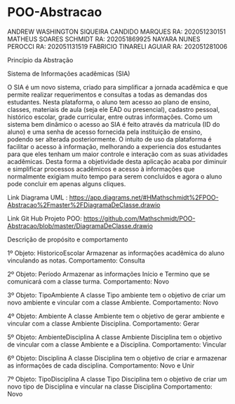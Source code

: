 # POO-Abstracao
ANDREW WASHINGTON SIQUEIRA CANDIDO MARQUES                    RA: 202051230151
MATHEUS SOARES SCHMIDT                                        RA: 202051869925
NAYARA NUNES PEROCCI                                          RA: 202051131519
FABRICIO TINARELI AGUIAR                                      RA: 202051281006



Princípio da Abstração 

Sistema de Informações acadêmicas (SIA)

O SIA é um novo sistema, criado para simplificar a jornada acadêmica e que permite realizar requerimentos e consultas a todas as demandas dos estudantes. Nesta plataforma, o aluno tem acesso ao plano de ensino, classes, materiais de aula (seja ele EAD ou presencial), cadastro pessoal, histórico escolar, grade curricular, entre outras informações.
Como um sistema bem dinâmico o acesso ao SIA é feito através da matricula (ID do aluno) e uma senha de acesso fornecida pela instituição de ensino, podendo ser alterada posteriormente.
O intuito de uso da plataforma é facilitar o acesso à informação, melhorando a experiencia dos estudantes para que eles tenham um maior controle e interação com as suas atividades acadêmicas.
Desta forma a objetividade desta aplicação acaba por diminuir e simplificar processos acadêmicos e acesso à informações que normalmente exigiam muito tempo para serem concluídos e agora o aluno pode concluir em apenas alguns cliques.


Link Diagrama UML :
https://app.diagrams.net/#HMathschmidt%2FPOO-Abstracao%2Fmaster%2FDiagramaDeClasse.drawio


Link Git Hub Projeto POO: 
https://github.com/Mathschmidt/POO-Abstracao/blob/master/DiagramaDeClasse.drawio


Descrição de propósito e comportamento

1º Objeto: HistoricoEscolar
Armazenar as informações acadêmica do aluno vinculando as notas.
Comportamento: Consulta


2º Objeto: Período
Armazenar as informações Início e Termino que se comunicará com a classe turma.
Comportamento: Novo

3º Objeto: TipoAmbiente
A classe Tipo ambiente tem o objetivo de criar um novo ambiente e vincular com a classe Ambiente.
Comportamento: Novo


4º Objeto: Ambiente
A classe Ambiente tem o objetivo de gerar ambiente e vincular com a classe Ambiente Disciplina.
Comportamento: Gerar 


5º Objeto: AmbienteDisciplina
A classe Ambiente Disciplina tem o objetivo de vincular com a classe Ambiente e a Disciplina. 
Comportamento: Vincular


6º Objeto: Disciplina
A classe Disciplina tem o objetivo de criar e armazenar as informações de cada disciplina.
Comportamento: Novo e Unir 


7º Objeto: TipoDisciplina
A classe Tipo Disciplina tem o objetivo de criar um novo tipo de Disciplina e vincular na classe Disciplina
Comportamento: Novo 


